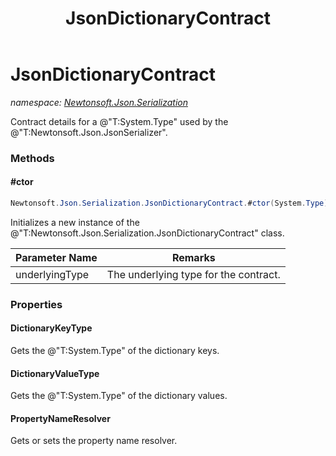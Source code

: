 ﻿---
title: JsonDictionaryContract
---

# JsonDictionaryContract
_namespace: [Newtonsoft.Json.Serialization](N-Newtonsoft.Json.Serialization.html)_

Contract details for a @"T:System.Type" used by the @"T:Newtonsoft.Json.JsonSerializer".

### Methods

#### #ctor
```csharp
Newtonsoft.Json.Serialization.JsonDictionaryContract.#ctor(System.Type)
```
Initializes a new instance of the @"T:Newtonsoft.Json.Serialization.JsonDictionaryContract" class.

|Parameter Name|Remarks|
|--------------|-------|
|underlyingType|The underlying type for the contract.|




### Properties

#### DictionaryKeyType
Gets the @"T:System.Type" of the dictionary keys.
#### DictionaryValueType
Gets the @"T:System.Type" of the dictionary values.
#### PropertyNameResolver
Gets or sets the property name resolver.

